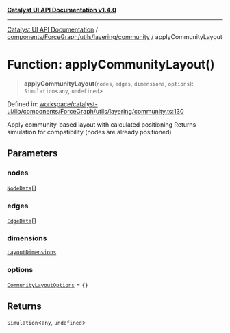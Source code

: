 [**Catalyst UI API Documentation v1.4.0**](../../../../../../README.md)

---

[Catalyst UI API Documentation](../../../../../../README.md) / [components/ForceGraph/utils/layering/community](../README.md) / applyCommunityLayout

# Function: applyCommunityLayout()

> **applyCommunityLayout**(`nodes`, `edges`, `dimensions`, `options`): `Simulation`\<`any`, `undefined`\>

Defined in: [workspace/catalyst-ui/lib/components/ForceGraph/utils/layering/community.ts:130](https://github.com/TheBranchDriftCatalyst/catalyst-ui/blob/main/lib/components/ForceGraph/utils/layering/community.ts#L130)

Apply community-based layout with calculated positioning
Returns simulation for compatibility (nodes are already positioned)

## Parameters

### nodes

[`NodeData`](../../../../../../ForceGraph/types/interfaces/NodeData.md)[]

### edges

[`EdgeData`](../../../../../../ForceGraph/types/interfaces/EdgeData.md)[]

### dimensions

[`LayoutDimensions`](../../../../../../ForceGraph/utils/layouts/interfaces/LayoutDimensions.md)

### options

[`CommunityLayoutOptions`](../interfaces/CommunityLayoutOptions.md) = `{}`

## Returns

`Simulation`\<`any`, `undefined`\>
